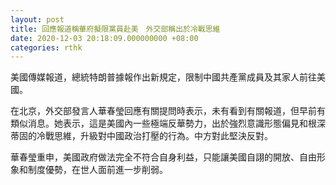```yaml
---
layout: post
title: 回應報道稱華府擬限黨員赴美　外交部稱出於冷戰思維
date: 2020-12-03 20:18:09.000000000 +08:00
categories: rthk
---
```


美國傳媒報道，總統特朗普據報作出新規定，限制中國共產黨成員及其家人前往美國。

在北京，外交部發言人華春瑩回應有關提問時表示，未有看到有關報道，但早前有類似消息。她表示，這是美國內一些極端反華勢力，出於強烈意識形態偏見和根深蒂固的冷戰思維，升級對中國政治打壓的行為。中方對此堅決反對。

華春瑩重申，美國政府做法完全不符合自身利益，只能讓美國自詡的開放、自由形象和制度優勢，在世人面前進一步削弱。

